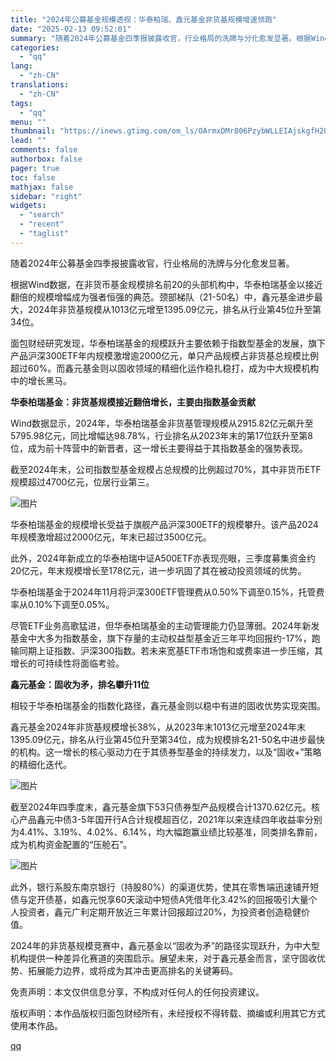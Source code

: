 ```yaml
---
title: "2024年公募基金规模透视：华泰柏瑞、鑫元基金非货基规模增速领跑"
date: "2025-02-13 09:52:01"
summary: "随着2024年公募基金四季报披露收官，行业格局的洗牌与分化愈发显著。根据Wind数据，在非货币基金规..."
categories:
  - "qq"
lang:
  - "zh-CN"
translations:
  - "zh-CN"
tags:
  - "qq"
menu: ""
thumbnail: "https://inews.gtimg.com/om_ls/OArmxDMr806PzybWLLEIAjskgfH2OH4y7ih0yKdm9lx-wAA_640360/0"
lead: ""
comments: false
authorbox: false
pager: true
toc: false
mathjax: false
sidebar: "right"
widgets:
  - "search"
  - "recent"
  - "taglist"
---
```


随着2024年公募基金四季报披露收官，行业格局的洗牌与分化愈发显著。

根据Wind数据，在非货币基金规模排名前20的头部机构中，华泰柏瑞基金以接近翻倍的规模增幅成为强者恒强的典范。颈部梯队（21-50名）中，鑫元基金进步最大，2024年非货基规模从1013亿元增至1395.09亿元，排名从行业第45位升至第34位。

面包财经研究发现，华泰柏瑞基金的规模跃升主要依赖于指数型基金的发展，旗下产品沪深300ETF年内规模激增逾2000亿元，单只产品规模占非货基总规模比例超过60%。而鑫元基金则以固收领域的精细化运作稳扎稳打，成为中大规模机构中的增长黑马。

 **华泰柏瑞基金：非货基规模接近翻倍增长，主要由指数基金贡献** 

Wind数据显示，2024年，华泰柏瑞基金非货基管理规模从2915.82亿元飙升至5795.98亿元，同比增幅达98.78%，行业排名从2023年末的第17位跃升至第8位，成为前十阵营中的新晋者，这一增长主要得益于其指数基金的强势表现。

截至2024年末，公司指数型基金规模占总规模的比例超过70%，其中非货币ETF规模超过4700亿元，位居行业第三。

![图片](https://inews.gtimg.com/news_bt/ORpQYq_LtZca99fF6d6yZR8TMl2nNpaLDAW7bzAFsUtdsAA/641)

华泰柏瑞基金的规模增长受益于旗舰产品沪深300ETF的规模攀升。该产品2024年规模激增超过2000亿元，年末已超过3500亿元。

此外，2024年新成立的华泰柏瑞中证A500ETF亦表现亮眼，三季度募集资金约20亿元，年末规模增长至178亿元，进一步巩固了其在被动投资领域的优势。

华泰柏瑞基金于2024年11月将沪深300ETF管理费从0.50%下调至0.15%，托管费率从0.10%下调至0.05%。

尽管ETF业务高歌猛进，但华泰柏瑞基金的主动管理能力仍显薄弱。2024年新发基金中大多为指数基金，旗下存量的主动权益型基金近三年平均回报约-17%，跑输同期上证指数、沪深300指数。若未来宽基ETF市场饱和或费率进一步压缩，其增长的可持续性将面临考验。

 **鑫元基金：固收为矛，排名攀升11位** 

相较于华泰柏瑞基金的指数化路径，鑫元基金则以稳中有进的固收优势实现突围。

鑫元基金2024年非货基规模增长38%，从2023年末1013亿元增至2024年末1395.09亿元，排名从行业第45位升至第34位，成为规模排名21-50名中进步最快的机构。这一增长的核心驱动力在于其债券型基金的持续发力，以及“固收+”策略的精细化迭代。

![图片](https://inews.gtimg.com/news_bt/OE8f7OPom4uyOUfqtPe2Vc3DNc08e1uQkh5ohX_2m_IJgAA/641)

截至2024年四季度末，鑫元基金旗下53只债券型产品规模合计1370.62亿元。核心产品鑫元中债3-5年国开行A合计规模超百亿，2021年以来连续四年收益率分别为4.41%、3.19%、4.02%、6.14%，均大幅跑赢业绩比较基准，同类排名靠前，成为机构资金配置的“压舱石”。

![图片](https://inews.gtimg.com/news_bt/OgWkLfVvMXoCe_fK47F58SALwsuyrrqt-OK9qaQD_bJc0AA/641)

此外，银行系股东南京银行（持股80%）的渠道优势，使其在零售端迅速铺开短债与定开债基，如鑫元悦享60天滚动中短债A凭借年化3.42%的回报吸引大量个人投资者，鑫元广利定期开放近三年累计回报超过20%，为投资者创造稳健价值。

2024年的非货基规模竞赛中，鑫元基金以“固收为矛”的路径实现跃升，为中大型机构提供一种差异化赛道的突围启示。展望未来，对于鑫元基金而言，坚守固收优势、拓展能力边界，或将成为其冲击更高排名的关键筹码。

免责声明：本文仅供信息分享，不构成对任何人的任何投资建议。

版权声明：本作品版权归面包财经所有，未经授权不得转载、摘编或利用其它方式使用本作品。

[qq](https://new.qq.com/rain/a/20250213A025FJ00)
